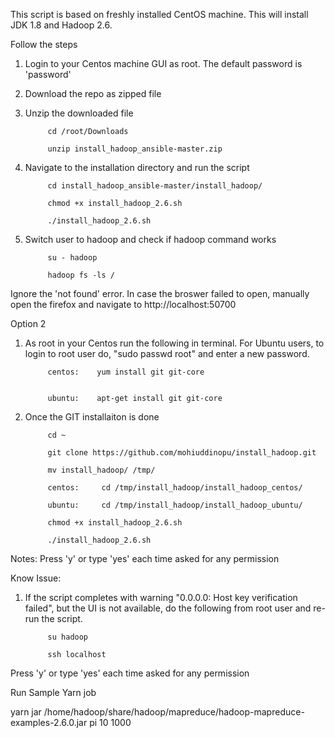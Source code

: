 This script is based on freshly installed CentOS machine. This will install JDK 1.8 and Hadoop 2.6. 

Follow the steps

1. Login to your Centos machine GUI as root. The default password is 'password'
2. Download the repo as zipped file
3. Unzip the downloaded file

            cd /root/Downloads 

            unzip install_hadoop_ansible-master.zip

4. Navigate to the installation directory and run the script 

            cd install_hadoop_ansible-master/install_hadoop/ 

            chmod +x install_hadoop_2.6.sh 

            ./install_hadoop_2.6.sh

5. Switch user to hadoop and check if hadoop command works 

            su - hadoop 

            hadoop fs -ls /

Ignore the 'not found' error. In case the broswer failed to open, manually open the firefox and navigate to http://localhost:50700


Option 2 

1. As root in your Centos run the following in terminal. For Ubuntu users, to login to root user do, "sudo passwd root" and enter a new password.  

            centos:    yum install git git-core


            ubuntu:    apt-get install git git-core

2. Once the GIT installaiton is done

            cd ~
    
            git clone https://github.com/mohiuddinopu/install_hadoop.git
        
            mv install_hadoop/ /tmp/    

            centos:     cd /tmp/install_hadoop/install_hadoop_centos/

            ubuntu:     cd /tmp/install_hadoop/install_hadoop_ubuntu/
    
            chmod +x install_hadoop_2.6.sh 
    
            ./install_hadoop_2.6.sh
    
Notes: Press 'y' or type 'yes' each time asked for any permission


Know Issue:

1. If the script completes with warning "0.0.0.0: Host key verification failed", but the UI is not available, do the following from root user and re-run the script. 


            su hadoop

            ssh localhost


Press 'y' or type 'yes' each time asked for any permission



Run Sample Yarn job


yarn jar /home/hadoop/share/hadoop/mapreduce/hadoop-mapreduce-examples-2.6.0.jar pi 10 1000

